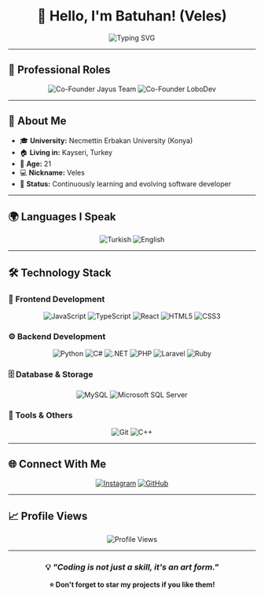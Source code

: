 <div align="center">
  
# 👋 Hello, I'm Batuhan! (Veles)

<img src="https://readme-typing-svg.herokuapp.com?font=Fira+Code&weight=600&size=28&duration=4000&pause=1000&color=FF6B6B&center=true&vCenter=true&random=false&width=600&lines=Full+Stack+Developer;Problem+Solver;Code+Enthusiast;Always+Learning..." alt="Typing SVG" />

</div>

---

## 🏢 Professional Roles

<div align="center">

![Co-Founder Jayus Team](https://img.shields.io/badge/Co--Founder-Jayus%20Team-FF6B6B?style=for-the-badge&logo=team&logoColor=white)
![Co-Founder LoboDev](https://img.shields.io/badge/Co--Founder-LoboDev-4A90E2?style=for-the-badge&logo=code&logoColor=white)

</div>

---

## 🚀 About Me

- 🎓 **University:** Necmettin Erbakan University (Konya)
- 🏠 **Living in:** Kayseri, Turkey
- 🎂 **Age:** 21
- 💻 **Nickname:** Veles
- 🌟 **Status:** Continuously learning and evolving software developer

---

## 🌍 Languages I Speak

<div align="center">

![Turkish](https://img.shields.io/badge/🇹🇷_Turkish-Native-red?style=for-the-badge)
![English](https://img.shields.io/badge/🇺🇸_English-Fluent-blue?style=for-the-badge)

</div>

---

## 🛠️ Technology Stack

### 🎨 Frontend Development
<div align="center">

![JavaScript](https://img.shields.io/badge/JavaScript-F7DF1E?style=for-the-badge&logo=javascript&logoColor=black)
![TypeScript](https://img.shields.io/badge/TypeScript-007ACC?style=for-the-badge&logo=typescript&logoColor=white)
![React](https://img.shields.io/badge/React-20232A?style=for-the-badge&logo=react&logoColor=61DAFB)
![HTML5](https://img.shields.io/badge/HTML5-E34F26?style=for-the-badge&logo=html5&logoColor=white)
![CSS3](https://img.shields.io/badge/CSS3-1572B6?style=for-the-badge&logo=css3&logoColor=white)

</div>

### ⚙️ Backend Development
<div align="center">

![Python](https://img.shields.io/badge/Python-3776AB?style=for-the-badge&logo=python&logoColor=white)
![C#](https://img.shields.io/badge/C%23-239120?style=for-the-badge&logo=c-sharp&logoColor=white)
![.NET](https://img.shields.io/badge/.NET-5C2D91?style=for-the-badge&logo=.net&logoColor=white)
![PHP](https://img.shields.io/badge/PHP-777BB4?style=for-the-badge&logo=php&logoColor=white)
![Laravel](https://img.shields.io/badge/Laravel-FF2D20?style=for-the-badge&logo=laravel&logoColor=white)
![Ruby](https://img.shields.io/badge/Ruby-CC342D?style=for-the-badge&logo=ruby&logoColor=white)

</div>

### 🗄️ Database & Storage
<div align="center">

![MySQL](https://img.shields.io/badge/MySQL-00000F?style=for-the-badge&logo=mysql&logoColor=white)
![Microsoft SQL Server](https://img.shields.io/badge/Microsoft%20SQL%20Server-CC2927?style=for-the-badge&logo=microsoft%20sql%20server&logoColor=white)

</div>

### 🔧 Tools & Others
<div align="center">

![Git](https://img.shields.io/badge/Git-F05032?style=for-the-badge&logo=git&logoColor=white)
![C++](https://img.shields.io/badge/C++-00599C?style=for-the-badge&logo=c%2B%2B&logoColor=white)

</div>

---


## 🌐 Connect With Me

<div align="center">

[![Instagram](https://img.shields.io/badge/Instagram-E4405F?style=for-the-badge&logo=instagram&logoColor=white)](https://instagram.com/veleslobo)
[![GitHub](https://img.shields.io/badge/GitHub-100000?style=for-the-badge&logo=github&logoColor=white)](https://github.com/Veleslobo)

</div>

---

## 📈 Profile Views

<div align="center">
  
![Profile Views](https://komarev.com/ghpvc/?username=Veleslobo&color=red&style=flat-square&label=Profile+Views)

</div>

---

<div align="center">
  
### 💡 *"Coding is not just a skill, it's an art form."*

**⭐ Don't forget to star my projects if you like them!**

</div>
